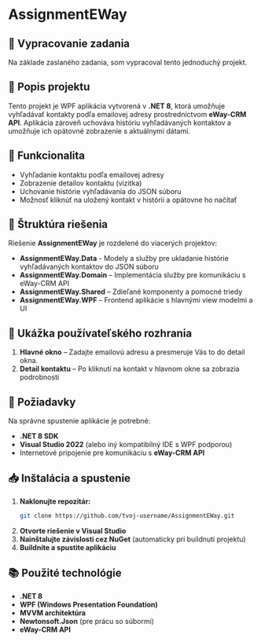 # AssignmentEWay

## :triangular_flag_on_post: Vypracovanie zadania
Na základe zaslaného zadania, som vypracoval tento jednoduchý projekt.

## 📝 Popis projektu
Tento projekt je WPF aplikácia vytvorená v **.NET 8**, ktorá umožňuje vyhľadávať kontakty podľa emailovej adresy prostredníctvom **eWay-CRM API**. Aplikácia zároveň uchováva históriu vyhľadávaných kontaktov a umožňuje ich opätovné zobrazenie s aktuálnymi dátami.

## 🚀 Funkcionalita
- Vyhľadanie kontaktu podľa emailovej adresy
- Zobrazenie detailov kontaktu (vizitka)
- Uchovanie histórie vyhľadávania do JSON súboru
- Možnosť kliknúť na uložený kontakt v histórii a opätovne ho načítať

## 📂 Štruktúra riešenia
Riešenie **AssignmentEWay** je rozdelené do viacerých projektov:

- **AssignmentEWay.Data** - Modely a služby pre ukladanie histórie vyhľadávaných kontaktov do JSON súboru
- **AssignmentEWay.Domain** – Implementácia služby pre komunikáciu s eWay-CRM API
- **AssignmentEWay.Shared** – Zdieľané komponenty a pomocné triedy
- **AssignmentEWay.WPF** – Frontend aplikácie s hlavnými view modelmi a UI

## 📸 Ukážka používateľského rozhrania
1. **Hlavné okno** – Zadajte emailovú adresu a presmeruje Vás to do detail okna.
2. **Detail kontaktu** – Po kliknutí na kontakt v hlavnom okne sa zobrazia podrobnosti

## 🔧 Požiadavky
Na správne spustenie aplikácie je potrebné:
- **.NET 8 SDK**
- **Visual Studio 2022** (alebo iný kompatibilný IDE s WPF podporou)
- Internetové pripojenie pre komunikáciu s **eWay-CRM API**

## 📥 Inštalácia a spustenie
1. **Naklonujte repozitár:**
   ```sh
   git clone https://github.com/tvoj-username/AssignmentEWay.git
   ```
2. **Otvorte riešenie v Visual Studio**
3. **Nainštalujte závislosti cez NuGet** (automaticky pri buildnutí projektu)
4. **Buildnite a spustite aplikáciu**

## 📚 Použité technológie
- **.NET 8**
- **WPF (Windows Presentation Foundation)**
- **MVVM architektúra**
- **Newtonsoft.Json** (pre prácu so súbormi)
- **eWay-CRM API**





